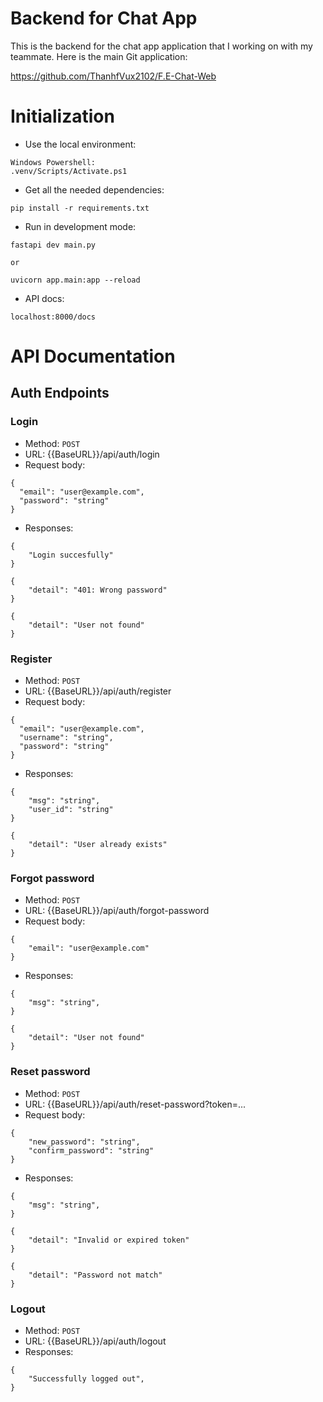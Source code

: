 # Backend for Chat App
This is the backend for the chat app application that I working on with my teammate. Here is the main Git application:

https://github.com/ThanhfVux2102/F.E-Chat-Web

# Initialization
- Use the local environment:
```
Windows Powershell:
.venv/Scripts/Activate.ps1
```

- Get all the needed dependencies:
```
pip install -r requirements.txt
```

- Run in development mode:
```
fastapi dev main.py

or

uvicorn app.main:app --reload
```

- API docs:
```
localhost:8000/docs
```

# API Documentation
## Auth Endpoints
### Login
- Method: `POST`
- URL: {{BaseURL}}/api/auth/login
- Request body:
```
{
  "email": "user@example.com",
  "password": "string"
}
```
- Responses:

```
{
    "Login succesfully"
}
```

```
{
    "detail": "401: Wrong password"
}
```

```
{
    "detail": "User not found"
}
```

### Register
- Method: `POST`
- URL: {{BaseURL}}/api/auth/register
- Request body:
```
{
  "email": "user@example.com",
  "username": "string",
  "password": "string"
}
```
- Responses:

```
{
    "msg": "string",
    "user_id": "string"
}
```

```
{
    "detail": "User already exists"
}
```

### Forgot password
- Method: `POST`
- URL: {{BaseURL}}/api/auth/forgot-password
- Request body:
```
{
    "email": "user@example.com"
}
```
- Responses:

```
{
    "msg": "string",
}
```

```
{
    "detail": "User not found"
}
```

### Reset password
- Method: `POST`
- URL: {{BaseURL}}/api/auth/reset-password?token=...
- Request body:
```
{
    "new_password": "string",
    "confirm_password": "string"
}
```
- Responses:

```
{
    "msg": "string",
}
```

```
{
    "detail": "Invalid or expired token"
}
```

```
{
    "detail": "Password not match"
}
```

### Logout
- Method: `POST`
- URL: {{BaseURL}}/api/auth/logout
- Responses:

```
{
    "Successfully logged out",
}
```